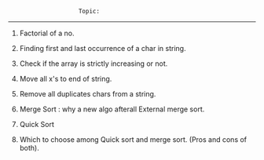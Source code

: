 
                        Topic:
-------------------------------------------------------
1. Factorial of a no. 
2. Finding first and last occurrence of a char in string.
3. Check if the array is strictly increasing or not.
4. Move all x's to end of string.
5. Remove all duplicates chars from a string.


7. Merge Sort : why a new algo afterall 
                External merge sort.
9. Quick Sort
10. Which to choose among Quick sort and merge sort. (Pros and cons of both).

